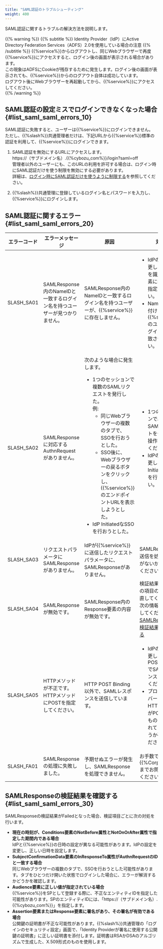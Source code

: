 ```yaml
---
title: "SAML認証のトラブルシューティング"
weight: 400
---
```

SAML認証に関するトラブルの解決方法を説明します。  

{{% warning %}}
{{% subtitle %}}
Identity Provider（IdP）にActive Directory Federation Services（ADFS）2.0を使用している場合の注意
{{% /subtitle %}}
{{%service%}}からログアウトし、同じWebブラウザーで再度{{%service%}}にアクセスすると、ログイン後の画面が表示される場合があります。  
この現象はADFSにCookieが残存するために発生します。ログイン後の画面が表示されても、{{%service%}}からのログアウト自体は成功しています。  
ログアウト後にWebブラウザーを再起動してから、{{%service%}}にアクセスしてください。  
{{% /warning %}}

## SAML認証の設定ミスでログインできなくなった場合 {#list_saml_saml_errors_10}

SAML認証に失敗すると、ユーザーは{{%service%}}にログインできません。  
ただし、{{%slash%}}共通管理者だけは、下記URLから{{%service%}}標準の認証を利用して、{{%service%}}にログインできます。

1. SAML認証を無効にするURLにアクセスします。  
  https://（サブドメイン名）.{{%cybozu_com%}}/login?saml=off  
  管理者以外のユーザーにも、このURLの利用を許可する場合は、ログイン時にSAML認証だけを使う制限を無効にする必要があります。  
  詳細は、[ログイン時にSAML認証だけを使うように制限する](/general/ja/admin/list_externalservices/list_saml/saml_restriction.html)を参照してください。  

1. {{%slash%}}共通管理に登録しているログイン名とパスワードを入力し、{{%service%}}にログインします。  

## SAML認証に関するエラー {#list_saml_saml_errors_20}

<table>
    <thead>
        <tr>
            <th width="10%" scope="col"><b>エラーコード</b></th>
            <th width="23%" scope="col"><b>エラーメッセージ</b></th>
            <th width="32%" scope="col"><b>原因</b></th>
            <th width="35%" scope="col"><b>対処</b></th>
        </tr>
    </thead>
    <tbody>
        <tr>
            <td>SLASH_SA01</td>
            <td>SAMLResponse内のNameIDと一致するログイン名を持つユーザーが見つかりません。</td>
            <td>SAMLResponse内のNameIDと一致するログイン名を持つユーザーが、{{%service%}}に存在しません。</td>
            <td>
            <ul>
                <li>IdPの設定を変更し、ユーザーを識別する要素にNameIDを指定してください。</li>
                <li>NameIDに関連付けた値と、{{%service%}}のユーザーのログイン名を一致させてください。</li>
            </ul>
            </td>
        </tr>
        <tr>
            <td>SLASH_SA02</td>
            <td>SAMLResponseに対応するAuthnRequestがありません。</td>
            <td>次のような場合に発生します。<br />
            <ul>
                <li>1つのセッションで複数のSAMLリクエストを発行した。<br />
                例:<br />
                <ul>
                    <li>同じWebブラウザーの複数のタブで、SSOを行おうとした。</li>
                    <li>SSO後に、Webブラウザーの戻るボタンをクリックし、{{%service%}}のエンドポイントURLを表示しようとした。</li>
                </ul>
                </li>
                <li>IdP InitiatedなSSOを行おうとした。</li>
            </ul>
            </td>
            <td>
            <ul>
                <li>1つのセッションで、複数のSAMLリクエストを発行する操作をしないでください。</li>
                <li>IdPの設定を変更し、SP InitiatedなSSOを行ってください。</li>
            </ul>
            </td>
        </tr>
        <tr>
            <td>SLASH_SA03</td>
            <td>リクエストパラメータにSAMLResponseがありません。</td>
            <td>IdPが{{%service%}}に送信したリクエストパラメータに、SAMLResponseがありません。</td>
            <td>SAMLResponseの送信を妨げるものがないか確認してください。</td>
        </tr>
        <tr>
            <td>SLASH_SA04</td>
            <td>SAMLResponseが無効です。</td>
            <td>SAMLResponse内のResponse要素の内容が無効です。</td>
            <td>検証結果がFailedの項目の設定を見直してください。<br />
            次の情報も参考にしてください。<br />
           <a href="#list_saml_saml_errors_30">SAMLResposeの検証結果を確認する</a></td>
        </tr>
        <tr>
            <td>SLASH_SA05</td>
            <td>HTTPメソッドが不正です。HTTPメソッドにPOSTを指定してください。</td>
            <td>HTTP POST Binding以外で、SAMLレスポンスを送信しています。</td>
            <td>
            <ul>
                <li>IdPの設定を変更し、HTTP POST BindingでSAMLレスポンスを送信してください。</li>
                <li>プロキシサーバーなどで、HTTPメソッドがPOST以外のものに変換されていないかどうか確認してください。</li>
            </ul>
            </td>
        </tr>
        <tr>
            <td>SLASH_FA01</td>
            <td>SAMLResponseの処理に失敗しました。</td>
            <td>予期せぬエラーが発生し、SAMLResponseを処理できません。</td>
            <td>お手数ですが{{%CorpName%}}までお問い合わせください。</td>
        </tr>
    </tbody>
</table>

## SAMLResponseの検証結果を確認する {#list_saml_saml_errors_30}

SAMLResponseの検証結果がFailedとなった場合、検証項目ごとに次の対処を行います。

* <b>現在の時刻が、Conditions要素のNotBefore属性とNotOnOrAfter属性で指定した期間内である場合</b><br>
  IdPと{{%service%}}の日時の設定が異なる可能性があります。IdPの設定を変更し、正しい日時を設定します。
* <b>SubjectConfirmationData要素のInResponseTo属性がAuthnRequestのIDと一致する場合</b><br>
  同じWebブラウザーの複数のタブで、SSOを行おうとした可能性があります。タブをひとつだけ開いた状態でログインした場合に、エラーが解消するかどうかを確認します。
* <b>Audience要素に正しい値が指定されている場合</b><br>
  {{%service%}}をSPとして登録する際に、不正なエンティティIDを指定した可能性があります。SPのエンティティIDには、「https://（サブドメイン名）.{{%cybozu_com%}}」を指定します。
* <b>Assertion要素またはResponse要素に署名があり、その署名が有効である場合</b><br>
  公開鍵の証明書が不正な可能性があります。{{%slash%}}共通管理の「ログインのセキュリティ設定」画面で、「Identity Providerが署名に使用する公開鍵の証明書」に正しい証明書を添付します。証明書はRSAかDSAのアルゴリズムで生成した、X.509形式のものを使用します。
